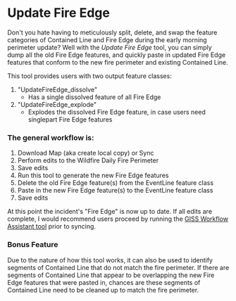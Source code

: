 # Update Fire Edge

Don't you hate having to meticulously split, delete, and swap the feature categories of Contained Line and Fire Edge during the early morning perimeter update? Well with the *Update Fire Edge* tool, you can simply dump all the old Fire Edge features, and quickly paste in updated Fire Edge features that conform to the new fire perimeter and existing Contained Line.

This tool provides users with two output feature classes:
1. "UpdateFireEdge_dissolve"
      - Has a single dissolved feature of all Fire Edge
2. "UpdateFireEdge_explode"
      - Explodes the dissolved Fire Edge feature, in case users need singlepart Fire Edge features

### The general workflow is:
1. Download Map (aka create local copy) or Sync
2. Perform edits to the Wildfire Daily Fire Perimeter
3. Save edits
4. Run this tool to generate the new Fire Edge features
6. Delete the old Fire Edge feature(s) from the EventLine feature class
7. Paste in the new Fire Edge feature(s) to the EventLine feature class
8. Save edits

At this point the incident's "Fire Edge" is now up to date. If all edits are complete, I would recommend users proceed by running the [GISS Workflow Assistant tool](/docs/README_GISSWorkflowAssistant.md) prior to syncing.

### Bonus Feature
Due to the nature of how this tool works, it can also be used to identify segments of Contained Line that do not match the fire perimeter. If there are segments of Contained Line that appear to be overlapping the new Fire Edge features that were pasted in, chances are these segments of Contained Line need to be cleaned up to match the fire perimeter.
